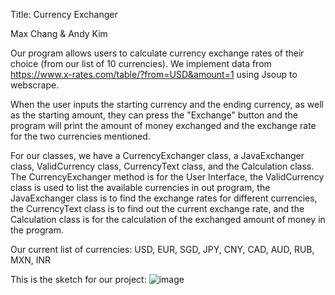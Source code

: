 Title: Currency Exchanger

Max Chang & Andy Kim

Our program allows users to calculate currency exchange rates of their choice (from our list of 10 currencies). We implement data from https://www.x-rates.com/table/?from=USD&amount=1 using Jsoup to webscrape.

When the user inputs the starting currency and the ending currency, as well as the starting amount, they can press the "Exchange" button and the program will print the amount of money exchanged and the exchange rate for the two currencies mentioned.

For our classes, we have a CurrencyExchanger class, a JavaExchanger class, ValidCurrency class, CurrencyText class, and the Calculation class. The CurrencyExchanger method is for the User Interface, the ValidCurrency class is used to list the available currencies in out program, the JavaExchanger class is to find the exchange rates for different currencies, the CurrencyText class is to find out the current exchange rate, and the Calculation class is for the calculation of the exchanged amount of money in the program.

Our current list of currencies: USD, EUR, SGD, JPY, CNY, CAD, AUD, RUB, MXN, INR

This is the sketch for our project:
![image](https://github.com/mac-comp127-s24-alhashim/project-max_andy_project/assets/156822902/903bcafd-7f36-4ca4-b4a3-71249c6c3ca0)
